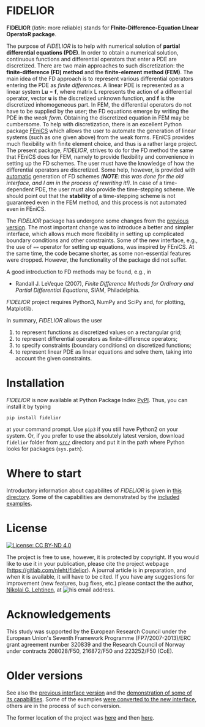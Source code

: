 FIDELIOR
=======

**FIDELIOR** (_latin_: more reliable) stands for **FInite-Difference-Equation LInear OperatoR package**.

The purpose of _FIDELIOR_ is to help with numerical solution of **partial differential equations (PDE)**. In order to obtain a numerical solution, continuous functions and differential operators that enter a PDE are discretized. There are two main approaches to such discretization: the **finite-difference (FD) method** and the **finite-element method (FEM)**. The main idea of the FD approach is to represent various differential operators entering the PDE as _finite differences_. A linear PDE is represented as a linear system L**u** = **f**, where matrix L represents the action of a differential operator, vector **u** is the discretized unknown function, and **f** is the discretized inhomogeneous part. In FEM, the differential operators do not have to be supplied by the user; the FD equations emerge by writing the PDE in the _weak form_. Obtaining the discretized equation in FEM may be cumbersome. To help with discretization, there is an excellent Python package [FEniCS](https://fenicsproject.org) which allows the user to automate the generation of linear systems (such as one given above) from the weak forms. FEniCS provides much flexibility with finite element choice, and thus is a rather large project. The present package, _FIDELIOR_, strives to do for the FD method the same that FEniCS does for FEM, namely to provide flexibility and convenience in setting up the FD schemes. The user must have the knowledge of how the differential operators are discretized. Some help, however, is provided with [automatic](https://gitlab.com/nleht/fidelior/-/tree/master/old/src/fidelior/autoschemes.py) generation of FD schemes _(**NOTE**: this was done for the old interface, and I am in the process of rewriting it!)_. In case of a time-dependent PDE, the user must also provide the time-stepping scheme. We should point out that the **stability** of a time-stepping scheme is not guaranteed even in the FEM method, and this process is not automated even in FEniCS.

The _FIDELIOR_ package has undergone some changes from the [previous version](https://gitlab.com/nleht/fidelior/-/releases/v0.6). The most important change was to introduce a better and simpler interface, which allows much more flexibility in setting up complicated boundary conditions and other constraints. Some of the new interface, e.g., the use of `==` operator for setting up equations, was inspired by FEniCS. At the same time, the code became shorter, as some non-essential features were dropped. However, the functionality of the package did not suffer.

A good introduction to FD methods may be found, e.g., in
* Randall J. LeVeque (2007), _Finite Difference Methods for Ordinary and Partial Differential Equations_, SIAM, Philadelphia.

_FIDELIOR_ project requires Python3, NumPy and SciPy and, for plotting, Matplotlib.

In summary, _FIDELIOR_ allows the user
1. to represent functions as discretized values on a rectangular grid;
2. to represent differential operators as finite-difference operators;
3. to specify constraints (boundary conditions) on discretized functions;
4. to represent linear PDE as linear equations and solve them, taking into account the given constraints.

# Installation

_FIDELIOR_ is now available at Python Package Index [PyPI](https://pypi.org/). Thus, you can install it by typing
```
pip install fidelior
```
at your command prompt. Use `pip3` if you still have Python2 on your system. Or, if you prefer to use the absolutely latest version, download `fidelior` folder from [`src/`](https://gitlab.com/nleht/fidelior/-/tree/master/src) directory and put it in the path where Python looks for packages (`sys.path`).

# Where to start

Introductory information about capabilites of _FIDELIOR_ is given in [this directory](https://gitlab.com/nleht/fidelior/-/tree/master/doc/). Some of the capabilities are demonstrated by the [included examples](https://gitlab.com/nleht/fidelior/-/tree/master/examples/).

# License

[![License: CC BY-ND 4.0](https://img.shields.io/badge/License-CC_BY--ND_4.0-lightgrey.svg)](https://creativecommons.org/licenses/by-nd/4.0/)

The project is free to use, however, it is protected by copyright. If you would like to use it in your publication, please cite the project webpage (https://gitlab.com/nleht/fidelior). A journal article is in preparation, and when it is available, it will have to be cited. If you have any suggestions for improvement (new features, bug fixes, etc.) please contact the the author, [Nikolai G. Lehtinen](https://gitlab.com/nleht), at ![his email address](https://gitlab.com/nleht/fidelior/-/raw/master/email.png).

# Acknowledgements

This study was supported by the European Research Council under the European Union's Seventh Framework Programme (FP7/2007-2013)/ERC grant agreement number 320839 and the Research Council of Norway under contracts 208028/F50, 216872/F50 and 223252/F50 (CoE). 

# Older versions

See also the [previous interface version](https://gitlab.com/nleht/fidelior/-/tree/master/old/src/fidelior) and the [demonstration of some of its capabilities](https://gitlab.com/nleht/fidelior/-/tree/master/old/examples). Some of the examples [were converted to the new interface](https://gitlab.com/nleht/fidelior/-/tree/master/examples), others are in the process of such conversion.

The former location of the project was [here](https://gitlab.uib.no/BCSS-Q4/TRUMP) and then [here](https://git.app.uib.no/Nikolai.Lehtinen/TRUMP).

